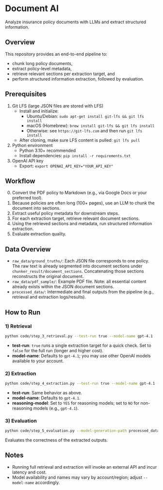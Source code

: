 Document AI
====

Analyze insurance policy documents with LLMs and extract structured information.

## Overview
This repository provides an end-to-end pipeline to:
- chunk long policy documents,
- extract policy-level metadata,
- retrieve relevant sections per extraction target, and
- perform structured information extraction, followed by evaluation.

## Prerequisites
1. Git LFS (large JSON files are stored with LFS)
   - Install and initialize:
     - Ubuntu/Debian: `sudo apt-get install git-lfs && git lfs install`
     - macOS (Homebrew): `brew install git-lfs && git lfs install`
     - Otherwise: see `https://git-lfs.com` and then run `git lfs install`
   - After cloning, make sure LFS content is pulled: `git lfs pull`
2. Python environment
   - Python 3.10+ recommended
   - Install dependencies: `pip install -r requirements.txt`
3. OpenAI API key
   - Export: `export OPENAI_API_KEY="YOUR_API_KEY"`

## Workflow
0. Convert the PDF policy to Markdown (e.g., via Google Docs or your preferred tool).
1. Because policies are often long (100+ pages), use an LLM to chunk the document into sections.
2. Extract useful policy metadata for downstream steps.
3. For each extraction target, retrieve relevant document sections.
4. Using the retrieved sections and metadata, run structured information extraction.
5. Evaluate extraction quality.

## Data Overview
- `raw_data/ground_truths/`: Each JSON file corresponds to one policy. The raw text is already segmented into document sections under `chunker_result/document_sections`. Concatenating those sections reconstructs the original document.
- `raw_data/pdf_sample/`: Example PDF file. Note: all essential content already exists within the JSON document sections.
- `processed_data/`: Intermediate and final outputs from the pipeline (e.g., retrieval and extraction logs/results).

## How to Run

### 1) Retrieval
```bash
python code/step_3_retrieval.py --test-run true --model-name gpt-4.1
```
- **test-run**: `true` runs a single extraction target for a quick check. Set to `false` for the full run (longer and higher cost).
- **model-name**: Defaults to `gpt-4.1`; you may use other OpenAI models available to your account.

### 2) Extraction
```bash
python code/step_4_extraction.py --test-run true --model-name gpt-4.1 --reasoning-model NO
```
- **test-run**: Same behavior as above.
- **model-name**: Defaults to `gpt-4.1`.
- **reasoning-model**: Set to `YES` for reasoning models; set to `NO` for non-reasoning models (e.g., `gpt-4.1`).

### 3) Evaluation
```bash
python code/step_5_evaluation.py --model-generation-path processed_data/step_4_extraction_log_gpt-4.1.json
```
Evaluates the correctness of the extracted outputs.

## Notes
- Running full retrieval and extraction will invoke an external API and incur latency and cost.
- Model availability and names may vary by account/region; adjust `--model-name` accordingly.